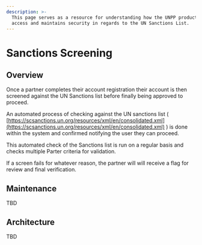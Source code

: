 ```yaml
---
description: >-
  This page serves as a resource for understanding how the UNPP product prevents
  access and maintains security in regards to the UN Sanctions List.
---
```


# Sanctions Screening

## Overview

Once a partner completes their account registration their account is then screened against the UN Sanctions list before finally being approved to proceed.   
  
An automated process of checking against  the UN sanctions list \( [https://scsanctions.un.org/resources/xml/en/consolidated.xml](https://scsanctions.un.org/resources/xml/en/consolidated.xml) \) is done within the system and confirmed notifying the user they can proceed. 

This automated check of the Sanctions list is run on a regular basis and checks multiple Parter criteria for validation. 

If a screen fails for whatever reason, the partner will will receive a flag for review and final verification.

## Maintenance

TBD

## Architecture 

TBD

